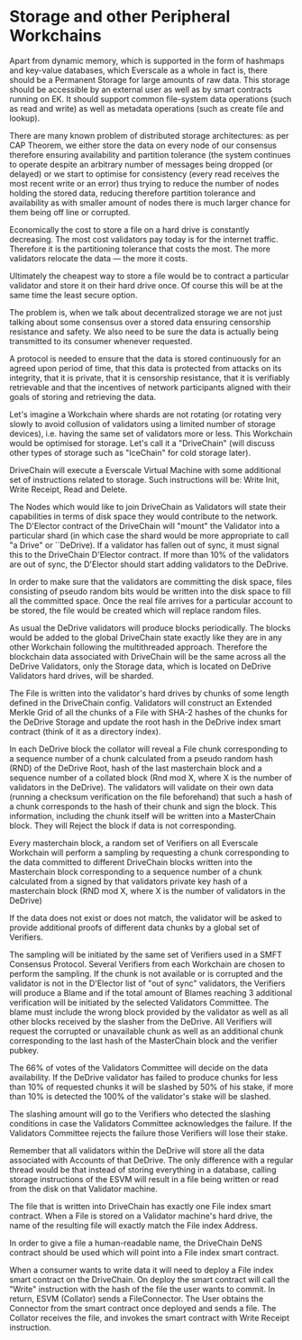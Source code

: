 # Storage and other Peripheral Workchains



Apart from dynamic memory, which is supported in the form of hashmaps and key-value databases, which Everscale as a whole in fact is, there should be a Permanent Storage for large amounts of raw data. This storage should be accessible by an external user as well as by smart contracts running on EK. It should support common file-system data operations (such as read and write) as well as metadata operations (such as create file and lookup).

There are many known problem of distributed storage architectures: as per CAP Theorem, we either store the data on every node of our consensus therefore ensuring availability and partition tolerance (the system continues to operate despite an arbitrary number of messages being dropped (or delayed) or we start to optimise for consistency (every read receives the most recent write or an error) thus trying to reduce the number of nodes holding the stored data, reducing therefore partition tolerance and availability as with smaller amount of nodes there is much larger chance for them being off line or corrupted.

Economically the cost to store a file on a hard drive is constantly decreasing. The most cost validators pay today is for the internet traffic. Therefore it is the partitioning tolerance that costs the most. The more validators relocate the data — the more it costs.

Ultimately the cheapest way to store a file would be to contract a particular validator and store it on their hard drive once. Of course this will be at the same time the least secure option.

The problem is, when we talk about decentralized storage we are not just talking about some consensus over a stored data ensuring censorship resistance and safety. We also need to be sure the data is actually being transmitted to its consumer whenever requested.

A protocol is needed to ensure that the data is stored continuously for an agreed upon period of time, that this data is protected from attacks on its integrity, that it is private, that it is censorship resistance, that it is verifiably retrievable and that the incentives of network participants aligned with their goals of storing and retrieving the data.

Let's imagine a Workchain where shards are not rotating (or rotating very slowly to avoid collusion of validators using a limited number of storage devices), i.e. having the same set of validators more or less. This Workchain would be optimised for storage. Let's call it a "DriveChain" (will discuss other types of storage such as "IceChain" for cold storage later).

DriveChain will execute a Everscale Virtual Machine with some additional set of instructions related to storage. Such instructions will be: Write Init, Write Receipt, Read and Delete.

The Nodes which would like to join DriveChain as Validators will state their capabilities in terms of disk space they would contribute to the network. The D'Elector contract of the DriveChain will "mount" the Validator into a particular shard (in which case the shard would be more appropriate to call "a Drive" or \`\`DeDrive). If a validator has fallen out of sync, it must signal this to the DriveChain D'Elector contract. If more than 10% of the validators are out of sync, the D'Elector should start adding validators to the DeDrive.

In order to make sure that the validators are committing the disk space, files consisting of pseudo random bits would be written into the disk space to fill all the committed space. Once the real file arrives for a particular account to be stored, the file would be created which will replace random files.

As usual the DeDrive validators will produce blocks periodically. The blocks would be added to the global DriveChain state exactly like they are in any other Workchain following the multithreaded approach. Therefore the blockchain data associated with DriveChain will be the same across all the DeDrive Validators, only the Storage data, which is located on DeDrive Validators hard drives, will be sharded.

The File is written into the validator's hard drives by chunks of some length defined in the DriveChain config. Validators will construct an Extended Merkle Grid of all the chunks of a File with SHA-2 hashes of the chunks for the DeDrive Storage and update the root hash in the DeDrive index smart contract (think of it as a directory index).

In each DeDrive block the collator will reveal a File chunk corresponding to a sequence number of a chunk calculated from a pseudo random  hash (RND) of the DeDrive Root, hash of the last masterchain block and a sequence number of a collated block (Rnd mod X, where X is the number of validators in the DeDrive). The validators will validate on their own data (running a checksum verification on the file beforehand) that such a hash of a chunk corresponds to the hash of their chunk and sign the block. This information, including the chunk itself will be written into a MasterChain block. They will Reject the block if data is not corresponding.

Every masterchain block, a random set of Verifiers on all Everscale Workchain will perform a sampling by requesting a chunk corresponding to the data committed to different DriveChain blocks written into the Masterchain block corresponding to a sequence number of a chunk calculated from a signed by that validators private key hash of a masterchain block (RND mod X, where X is the number of validators in the DeDrive)

If the data does not exist or does not match, the validator will be asked to provide additional proofs of different data chunks by a global set of Verifiers.

The sampling will be initiated by the same set of Verifiers used in a SMFT Consensus Protocol. Several Verifiers from each Workchain are chosen to perform the sampling. If the chunk is not available or is corrupted and the validator is not in the D'Elector list of "out of sync" validators, the Verifiers will produce a Blame and if the total amount of Blames reaching 3 additional verification will be initiated by the selected Validators Committee. The blame must include the wrong block provided by the validator as well as all other blocks received by the slasher from the DeDrive. All Verifiers will request the corrupted or unavailable chunk as well as an additional chunk corresponding to the last hash of the MasterChain block and the verifier pubkey.

The 66% of votes of the Validators Committee will decide on the data availability. If the DeDrive validator has failed to produce chunks for less than 10% of requested chunks it will be slashed by 50% of his stake, if more than 10% is detected the 100% of the validator's stake will be slashed.

The slashing amount will go to the Verifiers who detected the slashing conditions in case the Validators Committee acknowledges the failure. If the Validators Committee rejects the failure those Verifiers will lose their stake.

Remember that all validators within the DeDrive will store all the data associated with Accounts of that DeDrive. The only difference with a regular thread would be that instead of storing everything in a database, calling storage instructions of the ESVM will result in a file being written or read from the disk on that Validator machine.

The file that is written into DriveChain has exactly one File index smart contract. When a File is stored on a Validator machine's hard drive, the name of the resulting file will exactly match the File index Address.

In order to give a file a human-readable name, the DriveChain DeNS contract should be used which will point into a File index smart contract.

When a consumer wants to write data it will need to deploy a File index smart contract on the DriveChain. On deploy the smart contract will call the "Write" instruction with the hash of the file the user wants to commit. In return, ESVM (Collator) sends a FileConnector. The User obtains the Connector from the smart contract once deployed and sends a file. The Collator receives the file, and invokes the smart contract with Write Receipt instruction.
